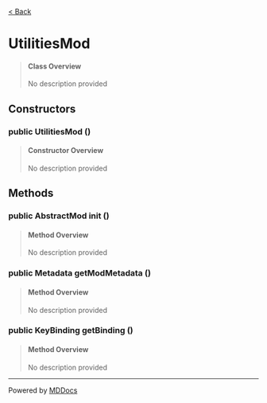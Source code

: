 [< Back](README.md)
# UtilitiesMod #
>#### Class Overview ####
>No description provided
## Constructors ##
### public UtilitiesMod () ###
>#### Constructor Overview ####
>No description provided
>
## Methods ##
### public AbstractMod init () ###
>#### Method Overview ####
>No description provided
>
### public Metadata getModMetadata () ###
>#### Method Overview ####
>No description provided
>
### public KeyBinding getBinding () ###
>#### Method Overview ####
>No description provided
>

---
Powered by [MDDocs](https://github.com/VRCube/MDDocs)